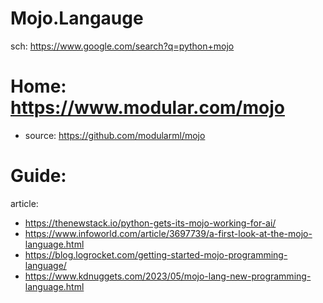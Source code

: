 # Mojo.Langauge
sch: https://www.google.com/search?q=python+mojo

# Home: https://www.modular.com/mojo
- source: https://github.com/modularml/mojo

# Guide:
article:
- https://thenewstack.io/python-gets-its-mojo-working-for-ai/
- https://www.infoworld.com/article/3697739/a-first-look-at-the-mojo-language.html
- https://blog.logrocket.com/getting-started-mojo-programming-language/
- https://www.kdnuggets.com/2023/05/mojo-lang-new-programming-language.html
